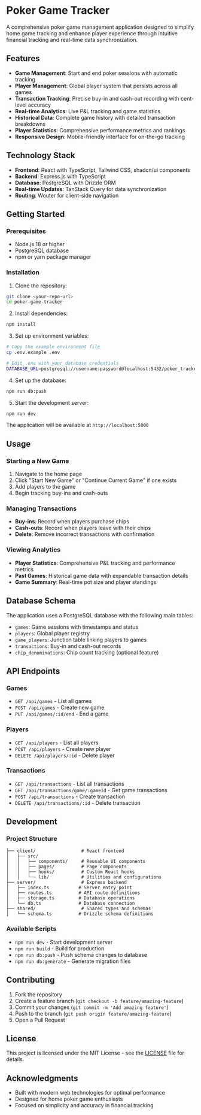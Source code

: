 # Poker Game Tracker

A comprehensive poker game management application designed to simplify home game tracking and enhance player experience through intuitive financial tracking and real-time data synchronization.

## Features

- **Game Management**: Start and end poker sessions with automatic tracking
- **Player Management**: Global player system that persists across all games
- **Transaction Tracking**: Precise buy-in and cash-out recording with cent-level accuracy
- **Real-time Analytics**: Live P&L tracking and game statistics
- **Historical Data**: Complete game history with detailed transaction breakdowns
- **Player Statistics**: Comprehensive performance metrics and rankings
- **Responsive Design**: Mobile-friendly interface for on-the-go tracking

## Technology Stack

- **Frontend**: React with TypeScript, Tailwind CSS, shadcn/ui components
- **Backend**: Express.js with TypeScript
- **Database**: PostgreSQL with Drizzle ORM
- **Real-time Updates**: TanStack Query for data synchronization
- **Routing**: Wouter for client-side navigation

## Getting Started

### Prerequisites

- Node.js 18 or higher
- PostgreSQL database
- npm or yarn package manager

### Installation

1. Clone the repository:
```bash
git clone <your-repo-url>
cd poker-game-tracker
```

2. Install dependencies:
```bash
npm install
```

3. Set up environment variables:
```bash
# Copy the example environment file
cp .env.example .env

# Edit .env with your database credentials
DATABASE_URL=postgresql://username:password@localhost:5432/poker_tracker
```

4. Set up the database:
```bash
npm run db:push
```

5. Start the development server:
```bash
npm run dev
```

The application will be available at `http://localhost:5000`

## Usage

### Starting a New Game

1. Navigate to the home page
2. Click "Start New Game" or "Continue Current Game" if one exists
3. Add players to the game
4. Begin tracking buy-ins and cash-outs

### Managing Transactions

- **Buy-ins**: Record when players purchase chips
- **Cash-outs**: Record when players leave with their chips
- **Delete**: Remove incorrect transactions with confirmation

### Viewing Analytics

- **Player Statistics**: Comprehensive P&L tracking and performance metrics
- **Past Games**: Historical game data with expandable transaction details
- **Game Summary**: Real-time pot size and player standings

## Database Schema

The application uses a PostgreSQL database with the following main tables:

- `games`: Game sessions with timestamps and status
- `players`: Global player registry
- `game_players`: Junction table linking players to games
- `transactions`: Buy-in and cash-out records
- `chip_denominations`: Chip count tracking (optional feature)

## API Endpoints

### Games
- `GET /api/games` - List all games
- `POST /api/games` - Create new game
- `PUT /api/games/:id/end` - End a game

### Players
- `GET /api/players` - List all players
- `POST /api/players` - Create new player
- `DELETE /api/players/:id` - Delete player

### Transactions
- `GET /api/transactions` - List all transactions
- `GET /api/transactions/game/:gameId` - Get game transactions
- `POST /api/transactions` - Create transaction
- `DELETE /api/transactions/:id` - Delete transaction

## Development

### Project Structure

```
├── client/                 # React frontend
│   ├── src/
│   │   ├── components/     # Reusable UI components
│   │   ├── pages/          # Page components
│   │   ├── hooks/          # Custom React hooks
│   │   └── lib/            # Utilities and configurations
├── server/                 # Express backend
│   ├── index.ts           # Server entry point
│   ├── routes.ts          # API route definitions
│   ├── storage.ts         # Database operations
│   └── db.ts              # Database connection
├── shared/                 # Shared types and schemas
│   └── schema.ts          # Drizzle schema definitions
```

### Available Scripts

- `npm run dev` - Start development server
- `npm run build` - Build for production
- `npm run db:push` - Push schema changes to database
- `npm run db:generate` - Generate migration files

## Contributing

1. Fork the repository
2. Create a feature branch (`git checkout -b feature/amazing-feature`)
3. Commit your changes (`git commit -m 'Add amazing feature'`)
4. Push to the branch (`git push origin feature/amazing-feature`)
5. Open a Pull Request

## License

This project is licensed under the MIT License - see the [LICENSE](LICENSE) file for details.

## Acknowledgments

- Built with modern web technologies for optimal performance
- Designed for home poker game enthusiasts
- Focused on simplicity and accuracy in financial tracking